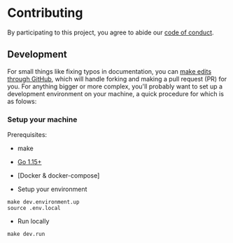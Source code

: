 # Contributing
By participating to this project, you agree to abide our [code of conduct](https://github.com/cloudnative-id/community-system/blob/master/.github/CODE_OF_CONDUCT.md).

## Development
For small things like fixing typos in documentation, you can [make edits through GitHub](https://help.github.com/articles/editing-files-in-another-user-s-repository/), which will handle forking and making a pull request (PR) for you. For anything bigger or more complex, you'll probably want to set up a development environment on your machine, a quick procedure for which is as folows:

### Setup your machine
Prerequisites:
- make
- [Go 1.15+](https://golang.org/doc/install)
- [Docker & docker-compose]

- Setup your environment
```
make dev.environment.up
source .env.local
```

- Run locally
```
make dev.run
```
